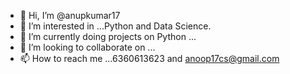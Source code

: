 - 👋 Hi, I’m @anupkumar17
- 👀 I’m interested in ...Python and Data Science.
- 🌱 I’m currently doing projects on Python ...
- 💞️ I’m looking to collaborate on ...
- 📫 How to reach me ...6360613623 and anoop17cs@gmail.com

<!---
anupkumar17/anupkumar17 is a ✨ special ✨ repository because its `README.md` (this file) appears on your GitHub profile.
You can click the Preview link to take a look at your changes.
--->
